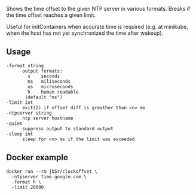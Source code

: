 Shows the time offset to the given NTP server in various formats. Breaks if the time offset reaches a given limit.

Useful for initContainers when accurate time is required (e.g. at minikube, when the host has  not yet synchronized the time after wakeup).


## Usage

    -format string
          output formats:
            s    seconds
            ms   miliseconds
            us   microseconds
            h    human readable
           (default "ms")
    -limit int
          exit(2) if offset diff is greather than <n> ms
    -ntpserver string
          ntp server hostname
    -quiet
          suppress output to standard output
    -sleep int
          sleep for <n> ms if the limit was exceeded

## Docker example

    docker run --rm jb5r/clockoffset \
      -ntpserver time.google.com \
      -format h \
      -limit 20000
